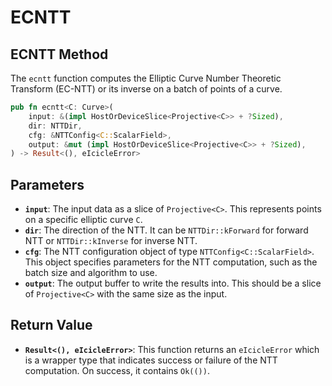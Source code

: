 # ECNTT

## ECNTT Method

The `ecntt` function computes the Elliptic Curve Number Theoretic Transform (EC-NTT) or its inverse on a batch of points of a curve.

```rust
pub fn ecntt<C: Curve>(
    input: &(impl HostOrDeviceSlice<Projective<C>> + ?Sized),
    dir: NTTDir,
    cfg: &NTTConfig<C::ScalarField>,
    output: &mut (impl HostOrDeviceSlice<Projective<C>> + ?Sized),
) -> Result<(), eIcicleError>
```

## Parameters

- **`input`**: The input data as a slice of `Projective<C>`. This represents points on a specific elliptic curve `C`.
- **`dir`**: The direction of the NTT. It can be `NTTDir::kForward` for forward NTT or `NTTDir::kInverse` for inverse NTT.
- **`cfg`**: The NTT configuration object of type `NTTConfig<C::ScalarField>`. This object specifies parameters for the NTT computation, such as the batch size and algorithm to use.
- **`output`**: The output buffer to write the results into. This should be a slice of `Projective<C>` with the same size as the input.

## Return Value

- **`Result<(), eIcicleError>`**: This function returns an `eIcicleError` which is a wrapper type that indicates success or failure of the NTT computation. On success, it contains `Ok(())`.
